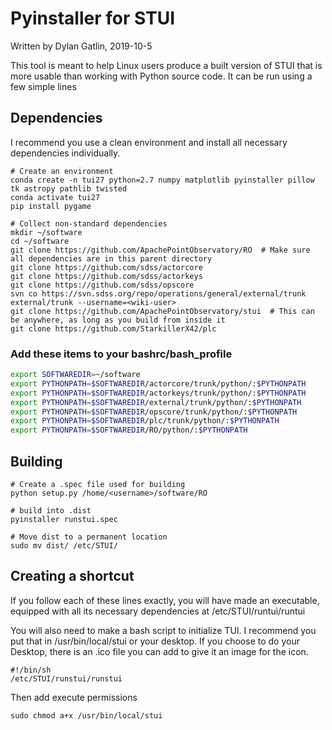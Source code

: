 # Pyinstaller for STUI
Written by Dylan Gatlin, 2019-10-5

This tool is meant to help Linux users produce a built version of STUI that is
more usable than working with Python source code. It can be run using a few
simple lines

## Dependencies
I recommend you use a clean environment and install all necessary dependencies
individually.
```
# Create an environment
conda create -n tui27 python=2.7 numpy matplotlib pyinstaller pillow tk astropy pathlib twisted
conda activate tui27
pip install pygame

# Collect non-standard dependencies
mkdir ~/software
cd ~/software
git clone https://github.com/ApachePointObservatory/RO  # Make sure all dependencies are in this parent directory
git clone https://github.com/sdss/actorcore
git clone https://github.com/sdss/actorkeys
git clone https://github.com/sdss/opscore
svn co https://svn.sdss.org/repo/operations/general/external/trunk external/trunk --username=<wiki-user>
git clone https://github.com/ApachePointObservatory/stui  # This can be anywhere, as long as you build from inside it
git clone https://github.com/StarkillerX42/plc
```

### Add these items to your bashrc/bash_profile

```bash
export SOFTWAREDIR=~/software
export PYTHONPATH=$SOFTWAREDIR/actorcore/trunk/python/:$PYTHONPATH
export PYTHONPATH=$SOFTWAREDIR/actorkeys/trunk/python/:$PYTHONPATH
export PYTHONPATH=$SOFTWAREDIR/external/trunk/python/:$PYTHONPATH
export PYTHONPATH=$SOFTWAREDIR/opscore/trunk/python/:$PYTHONPATH
export PYTHONPATH=$SOFTWAREDIR/plc/trunk/python/:$PYTHONPATH
export PYTHONPATH=$SOFTWAREDIR/RO/python/:$PYTHONPATH
```

## Building

```cd stui/BuildForLinux
# Create a .spec file used for building
python setup.py /home/<username>/software/RO

# build into .dist
pyinstaller runstui.spec

# Move dist to a permanent location
sudo mv dist/ /etc/STUI/
```

## Creating a shortcut

If you follow each of these lines exactly, you will have made an executable, equipped with all its necessary
dependencies at /etc/STUI/runtui/runtui

You will also need to make a bash script to initialize TUI. I recommend you put
that in /usr/bin/local/stui or your desktop. If you choose to do your Desktop, there is an .ico file you can add to give
it an image for the icon.

```
#!/bin/sh
/etc/STUI/runstui/runstui
```

Then add execute permissions

````
sudo chmod a+x /usr/bin/local/stui
````